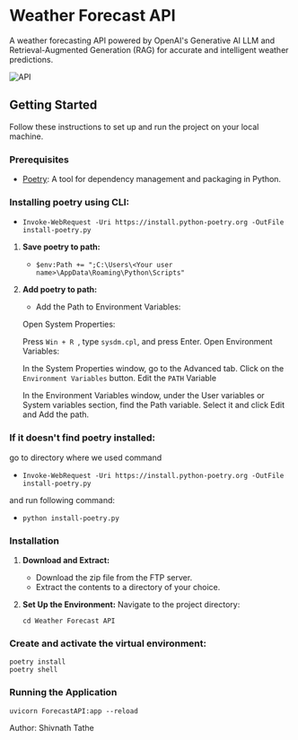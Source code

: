 # Weather Forecast API

A weather forecasting API powered by OpenAI's Generative AI LLM and Retrieval-Augmented Generation (RAG) for accurate and intelligent weather predictions.

![API](https://shorturl.at/3I4Za)

## Getting Started
Follow these instructions to set up and run the project on your local machine.

### Prerequisites

- [Poetry](https://python-poetry.org/docs/#installation): A tool for dependency management and packaging in Python.

### Installing poetry using CLI:
   - `Invoke-WebRequest -Uri https://install.python-poetry.org -OutFile install-poetry.py`

1. **Save poetry to path:** 
   
   - `$env:Path += ";C:\Users\<Your user name>\AppData\Roaming\Python\Scripts" `
2. **Add poetry to path:**


   - Add the Path to Environment Variables:

   Open System Properties:
   
   Press `Win + R `, type `sysdm.cpl`, and press Enter.
   Open Environment Variables:

   In the System Properties window, go to the Advanced tab.
   Click on the `Environment Variables` button.
   Edit the `PATH` Variable

   In the Environment Variables window, under the User variables or System variables section, find the Path variable.
   Select it and click Edit and Add the path.

### If it doesn't find poetry installed:

go to directory where we used command 
 - `Invoke-WebRequest -Uri https://install.python-poetry.org -OutFile install-poetry.py`

and run following command:
 - `python install-poetry.py`

### Installation

1. **Download and Extract:**
   - Download the zip file from the FTP server.
   - Extract the contents to a directory of your choice.

2. **Set Up the Environment:**
   Navigate to the project directory:
   
   `cd Weather Forecast API`
### Create and activate the virtual environment:

```
poetry install
poetry shell
```

### Running the Application

```
uvicorn ForecastAPI:app --reload
```
<span style="color🟥">Author: Shivnath Tathe</span>
